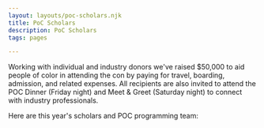 ```yaml
---
layout: layouts/poc-scholars.njk
title: PoC Scholars
description: PoC Scholars
tags: pages

---
```

Working with individual and industry donors we've raised $50,000 to aid people of color in attending the con by paying for travel, boarding, admission, and related expenses. All recipients are also invited to attend the POC Dinner (Friday night) and Meet & Greet (Saturday night) to connect with industry professionals.

Here are this year's scholars and POC programming team: